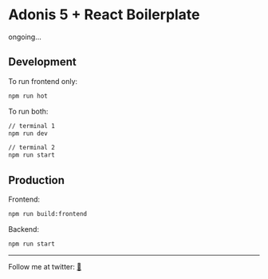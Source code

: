 # Adonis 5 + React Boilerplate

ongoing...

## Development

To run frontend only:

```bash
npm run hot
```

To run both:

```bash
// terminal 1
npm run dev

// terminal 2
npm run start
```

## Production

Frontend:

```bash
npm run build:frontend
```

Backend:

```bash
npm run start
```

---

Follow me at twitter: [🐔](https://twitter.com/pablongbuhaymo)
